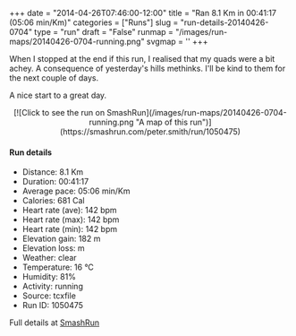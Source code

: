 +++
date = "2014-04-26T07:46:00-12:00"
title = "Ran 8.1 Km in 00:41:17 (05:06 min/Km)"
categories = ["Runs"]
slug = "run-details-20140426-0704"
type = "run"
draft = "False"
runmap = "/images/run-maps/20140426-0704-running.png"
svgmap = '<polyline points="5 52, 9 46, 17 48, 20 46, 29 34, 29 35, 38 39, 47 47, 48 47, 60 47, 68 54, 74 47, 79 43, 89 40, 96 41, 100 49, 99 53, 96 58, 90 54, 93 59, 92 60, 82 66, 71 56, 71 52, 75 46, 81 43, 89 40, 96 41, 100 49, 96 59, 90 54, 92 60, 83 66, 79 63, 71 54, 73 49, 78 44, 88 41, 95 40, 100 49, 99 53, 95 59, 83 66, 63 50, 56 46, 48 47, 28 35, 18 49, 13 47, 10 50, 5 61, 0 60, 1 57">'
+++

When I stopped at the end if this run, I realised that my quads were a bit achey. A consequence of yesterday's hills methinks. I'll be kind to them for the next couple of days. 

A nice start to a great day. 



<!--more-->

<center>
[![Click to see the run on SmashRun](/images/run-maps/20140426-0704-running.png "A map of this run")](https://smashrun.com/peter.smith/run/1050475)
</center>

#### Run details

* Distance: 8.1 Km
* Duration: 00:41:17
* Average pace: 05:06 min/Km
* Calories: 681 Cal
* Heart rate (ave): 142 bpm
* Heart rate (max): 142 bpm
* Heart rate (min): 142 bpm
* Elevation gain: 182 m
* Elevation loss:  m
* Weather: clear
* Temperature: 16 &deg;C
* Humidity: 81%
* Activity: running
* Source: tcxfile
* Run ID: 1050475

Full details at [SmashRun](https://smashrun.com/peter.smith/run/1050475)